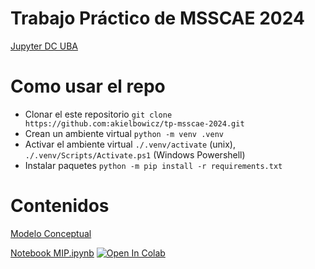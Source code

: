 # Trabajo Práctico de MSSCAE 2024 

[Jupyter DC UBA](https://jupyter.dc.uba.ar/)

# Como usar el repo

- Clonar el este repositorio `git clone https://github.com:akielbowicz/tp-msscae-2024.git`
- Crean un ambiente virtual `python -m venv .venv`
- Activar el ambiente virtual `./.venv/activate` (unix), `./.venv/Scripts/Activate.ps1` (Windows Powershell)
- Instalar paquetes `python -m pip install -r requirements.txt`

# Contenidos

[Modelo Conceptual](docs/modelo_conceptual.md)

[Notebook MIP.ipynb](notebooks/MIP.ipynb) [![Open In Colab](https://colab.research.google.com/assets/colab-badge.svg)](https://colab.research.google.com/github/akielbowicz/tp-msscae-2024/blob/main/notebooks/MIP.ipynb)
 
